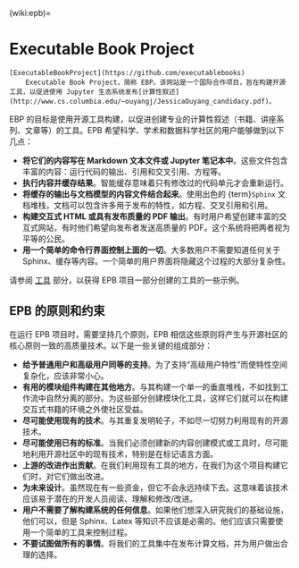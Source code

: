 (wiki:epb)=
# Executable Book Project

```{glossary}
[ExecutableBookProject](https://github.com/executablebooks)
    Executable Book Project，简称 EBP。该网站是一个国际合作项目，旨在构建开源工具，以促进使用 Jupyter 生态系统发布[计算性叙述](http://www.cs.columbia.edu/~ouyangj/JessicaOuyang_candidacy.pdf)。
```

EBP 的目标是使用开源工具构建，以促进创建专业的计算性叙述（书籍、讲座系列、文章等）的工具。EPB 希望科学、学术和数据科学社区的用户能够做到以下几点：

- **将它们的内容写在 Markdown 文本文件或 Jupyter 笔记本中**。这些文件包含丰富的内容：运行代码的输出、引用和交叉引用、方程等。
- **执行内容并缓存结果**。智能缓存意味着只有修改过的代码单元才会重新运行。
- **将缓存的输出与文档模型的内容文件结合起来**。使用出色的 {term}`Sphinx` 文档堆栈，文档可以包含许多用于发布的特性，如方程、交叉引用和引用。
- **构建交互式 HTML 或具有发布质量的 PDF 输出**。有时用户希望创建丰富的交互式网站，有时他们希望向发布者发送高质量的 PDF。这个系统将把两者视为平等的公民。
- **用一个简单的命令行界面控制上面的一切**。大多数用户不需要知道任何关于 Sphinx、缓存等内容。一个简单的用户界面将隐藏这个过程的大部分复杂性。

请参阅 [工具](https://executablebooks.org/en/latest/tools.html) 部分，以获得 EPB 项目一部分创建的工具的一些示例。

## EPB 的原则和约束

在运行 EPB 项目时，需要坚持几个原则，EPB 相信这些原则将产生与开源社区的核心原则一致的高质量技术。以下是一些关键的组成部分：

- **给予普通用户和高级用户同等的支持**。为了支持“高级用户特性”而使特性空间复杂化，应该非常小心。
- **有用的模块组件构建在其他地方**。与其构建一个单一的垂直堆栈，不如找到工作流中自然分离的部分。为这些部分创建模块化工具，这样它们就可以在构建交互式书籍的环境之外使社区受益。
- **尽可能使用现有的技术**。与其重复发明轮子，不如尽一切努力利用现有的开源技术。
- **尽可能使用已有的标准**。当我们必须创建新的内容创建模式或工具时，尽可能地利用开源社区中的现有技术，特别是在标记语言方面。
- **上游的改进作出贡献**。在我们利用现有工具的地方，在我们为这个项目构建它们时，对它们做出改进。
- **为未来设计**。虽然现在有一些资金，但它不会永远持续下去。这意味着该技术应该易于潜在的开发人员阅读、理解和修改/改进。
- **用户不需要了解构建系统的任何信息**。如果他们想深入研究我们的基础设施，他们可以，但是 Sphinx、Latex 等知识不应该是必需的。他们应该只需要使用一个简单的工具来控制过程。
- **不要试图做所有的事情**。将我们的工具集中在发布计算文档，并为用户做出合理的选择。